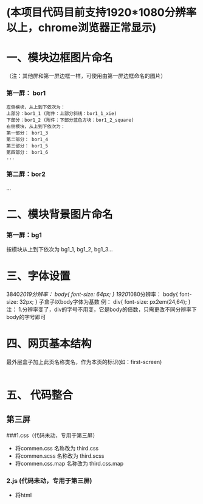 
# (本项目代码目前支持1920*1080分辨率以上，chrome浏览器正常显示) 

# 一、模块边框图片命名
（注：其他屏和第一屏边框一样，可使用由第一屏边框命名的图片）
### 第一屏： bor1
    左侧模块，从上到下依次为：
    上部分：bor1_1 (附件：上部分斜线：bor1_1_xie)
    下部分：bor1_2 (附件：下部分蓝色方块：bor1_2_square)
    右侧模块，从上到下依次为：
    第一部分： bor1_3
    第二部分： bor1_4
    第三部分： bor1_5
    第四部分： bor1_6
    ...
### 第二屏：bor2
...
# 二、模块背景图片命名
### 第一屏：bg1
按模块从上到下依次为
bg1_1, bg1_2, bg1_3...

# 三、字体设置
3840*2019分辨率： body{
  font-size: 64px;
}
1920*1080分辨率： body{
  font-size: 32px;
}
子盒子以body字体为基数
例：
    div{
      font-size: px2em(24,64);
    }
注： 1.分辨率变了，div的字号不用变，它是body的倍数，只需更改不同分辨率下body的字号即可

# 四、网页基本结构

<body>
  最外层盒子加上此页名称类名，作为本页的标识(如：first-screen)
  <div class="first-screen root-wrap">
    <header></header>
    <div class="main">
      <div class="aside-left">
        <div class="left-top"></div>
        <div class="left-bottom"></div> 
      </div>
      <div class="middle-map"></div>
      <div class="aside-right">
        <div class="right-top"></div>
      </div>
    </div>
    <div class="main-bottom">
      <span class="line1"></span>
      <span class="line2"></span>
      <span class="line3"></span>
    </div>    
  </div>
</body>

# 五、 代码整合

## 第三屏

###1.css（代码未动，专用于第三屏）

* 将commen.css 名称改为 third.css
* 将commen.scss 名称改为 third.scss
* 将commen.css.map 名称改为 third.css.map

### 2.js (代码未动，专用于第三屏)

* 将html<script>内的js 加到index.js中
* index.js重新命名为third.js

### 3.img(名称未动，添加到原有img文件夹中)

* 词云（622.png）
* 边框（invalid-name.png）

### 4.html(命名改为third.html)

# 六、地图高亮浮窗适配3840*2019 和 1920*1080

> 注：对齐方式通过调节padding实现
    
    html ```


<!-- 1920*1080 :  -->
    label{
      width: 320,
      height: 140,
      rich: rich
    }

<!-- 3840*2019 :  -->
var bodyH = $('body').width();
if(bodyH > 2000){
  option.series[0]["label"]["width"] = 600;
  option.series[0]["label"]["height"] = 266;
  option.series[0]["label"]["rich"] = richgt2000;
}


`
# big_data
